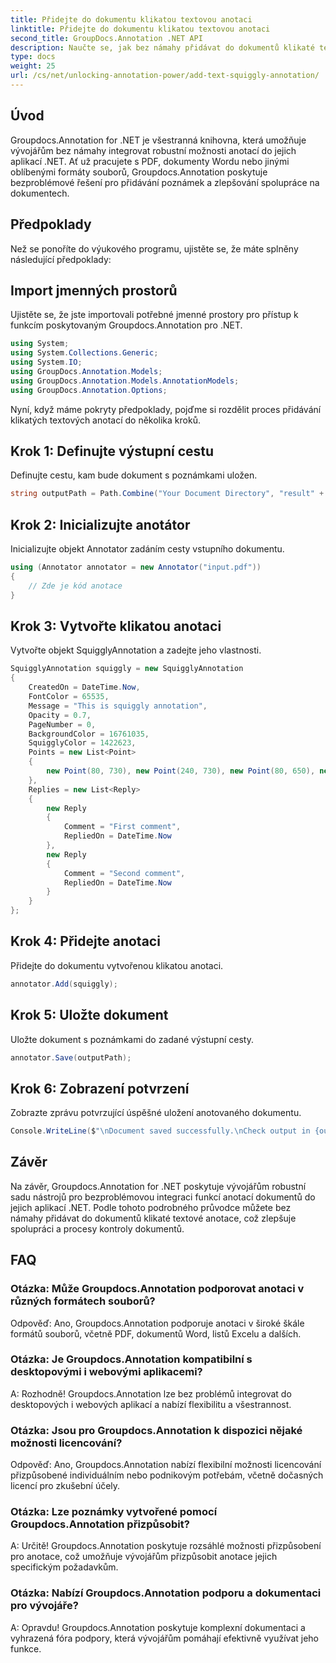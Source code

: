 ```yaml
---
title: Přidejte do dokumentu klikatou textovou anotaci
linktitle: Přidejte do dokumentu klikatou textovou anotaci
second_title: GroupDocs.Annotation .NET API
description: Naučte se, jak bez námahy přidávat do dokumentů klikaté textové anotace pomocí Groupdocs.Annotation pro .NET. Zlepšete spolupráci a procesy kontroly dokumentů.
type: docs
weight: 25
url: /cs/net/unlocking-annotation-power/add-text-squiggly-annotation/
---
```

## Úvod

Groupdocs.Annotation for .NET je všestranná knihovna, která umožňuje vývojářům bez námahy integrovat robustní možnosti anotací do jejich aplikací .NET. Ať už pracujete s PDF, dokumenty Wordu nebo jinými oblíbenými formáty souborů, Groupdocs.Annotation poskytuje bezproblémové řešení pro přidávání poznámek a zlepšování spolupráce na dokumentech.

## Předpoklady

Než se ponoříte do výukového programu, ujistěte se, že máte splněny následující předpoklady:

## Import jmenných prostorů

Ujistěte se, že jste importovali potřebné jmenné prostory pro přístup k funkcím poskytovaným Groupdocs.Annotation pro .NET.

```csharp
using System;
using System.Collections.Generic;
using System.IO;
using GroupDocs.Annotation.Models;
using GroupDocs.Annotation.Models.AnnotationModels;
using GroupDocs.Annotation.Options;
```

Nyní, když máme pokryty předpoklady, pojďme si rozdělit proces přidávání klikatých textových anotací do několika kroků.

## Krok 1: Definujte výstupní cestu

Definujte cestu, kam bude dokument s poznámkami uložen.

```csharp
string outputPath = Path.Combine("Your Document Directory", "result" + Path.GetExtension("input.pdf"));
```

## Krok 2: Inicializujte anotátor

Inicializujte objekt Annotator zadáním cesty vstupního dokumentu.

```csharp
using (Annotator annotator = new Annotator("input.pdf"))
{
    // Zde je kód anotace
}
```

## Krok 3: Vytvořte klikatou anotaci

Vytvořte objekt SquigglyAnnotation a zadejte jeho vlastnosti.

```csharp
SquigglyAnnotation squiggly = new SquigglyAnnotation
{
    CreatedOn = DateTime.Now,
    FontColor = 65535,
    Message = "This is squiggly annotation",
    Opacity = 0.7,
    PageNumber = 0,
    BackgroundColor = 16761035,
    SquigglyColor = 1422623,
    Points = new List<Point>
    {
        new Point(80, 730), new Point(240, 730), new Point(80, 650), new Point(240, 650)
    },
    Replies = new List<Reply>
    {
        new Reply
        {
            Comment = "First comment",
            RepliedOn = DateTime.Now
        },
        new Reply
        {
            Comment = "Second comment",
            RepliedOn = DateTime.Now
        }
    }
};
```

## Krok 4: Přidejte anotaci

Přidejte do dokumentu vytvořenou klikatou anotaci.

```csharp
annotator.Add(squiggly);
```

## Krok 5: Uložte dokument

Uložte dokument s poznámkami do zadané výstupní cesty.

```csharp
annotator.Save(outputPath);
```

## Krok 6: Zobrazení potvrzení

Zobrazte zprávu potvrzující úspěšné uložení anotovaného dokumentu.

```csharp
Console.WriteLine($"\nDocument saved successfully.\nCheck output in {outputPath}.");
```

## Závěr

Na závěr, Groupdocs.Annotation for .NET poskytuje vývojářům robustní sadu nástrojů pro bezproblémovou integraci funkcí anotací dokumentů do jejich aplikací .NET. Podle tohoto podrobného průvodce můžete bez námahy přidávat do dokumentů klikaté textové anotace, což zlepšuje spolupráci a procesy kontroly dokumentů.

## FAQ

### Otázka: Může Groupdocs.Annotation podporovat anotaci v různých formátech souborů?

Odpověď: Ano, Groupdocs.Annotation podporuje anotaci v široké škále formátů souborů, včetně PDF, dokumentů Word, listů Excelu a dalších.

### Otázka: Je Groupdocs.Annotation kompatibilní s desktopovými i webovými aplikacemi?

A: Rozhodně! Groupdocs.Annotation lze bez problémů integrovat do desktopových i webových aplikací a nabízí flexibilitu a všestrannost.

### Otázka: Jsou pro Groupdocs.Annotation k dispozici nějaké možnosti licencování?

Odpověď: Ano, Groupdocs.Annotation nabízí flexibilní možnosti licencování přizpůsobené individuálním nebo podnikovým potřebám, včetně dočasných licencí pro zkušební účely.

### Otázka: Lze poznámky vytvořené pomocí Groupdocs.Annotation přizpůsobit?

A: Určitě! Groupdocs.Annotation poskytuje rozsáhlé možnosti přizpůsobení pro anotace, což umožňuje vývojářům přizpůsobit anotace jejich specifickým požadavkům.

### Otázka: Nabízí Groupdocs.Annotation podporu a dokumentaci pro vývojáře?

A: Opravdu! Groupdocs.Annotation poskytuje komplexní dokumentaci a vyhrazená fóra podpory, která vývojářům pomáhají efektivně využívat jeho funkce.